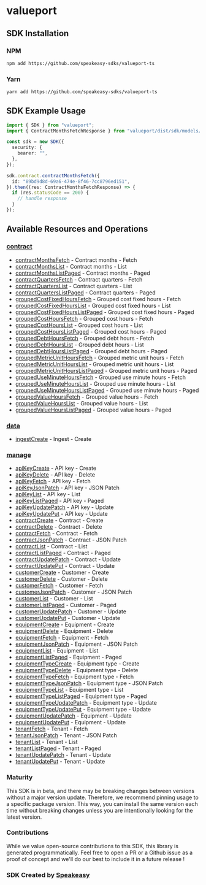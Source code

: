 # valueport

<!-- Start SDK Installation -->
## SDK Installation

### NPM

```bash
npm add https://github.com/speakeasy-sdks/valueport-ts
```

### Yarn

```bash
yarn add https://github.com/speakeasy-sdks/valueport-ts
```
<!-- End SDK Installation -->

## SDK Example Usage
<!-- Start SDK Example Usage -->
```typescript
import { SDK } from "valueport";
import { ContractMonthsFetchResponse } from "valueport/dist/sdk/models/operations";

const sdk = new SDK({
  security: {
    bearer: "",
  },
});

sdk.contract.contractMonthsFetch({
  id: "89bd9d8d-69a6-474e-8f46-7cc8796ed151",
}).then((res: ContractMonthsFetchResponse) => {
  if (res.statusCode == 200) {
    // handle response
  }
});
```
<!-- End SDK Example Usage -->

<!-- Start SDK Available Operations -->
## Available Resources and Operations


### [contract](docs/sdks/contract/README.md)

* [contractMonthsFetch](docs/sdks/contract/README.md#contractmonthsfetch) - Contract months - Fetch
* [contractMonthsList](docs/sdks/contract/README.md#contractmonthslist) - Contract months - List
* [contractMonthsListPaged](docs/sdks/contract/README.md#contractmonthslistpaged) - Contract months - Paged
* [contractQuartersFetch](docs/sdks/contract/README.md#contractquartersfetch) - Contract quarters - Fetch
* [contractQuartersList](docs/sdks/contract/README.md#contractquarterslist) - Contract quarters - List
* [contractQuartersListPaged](docs/sdks/contract/README.md#contractquarterslistpaged) - Contract quarters - Paged
* [groupedCostFixedHoursFetch](docs/sdks/contract/README.md#groupedcostfixedhoursfetch) - Grouped cost fixed hours - Fetch
* [groupedCostFixedHoursList](docs/sdks/contract/README.md#groupedcostfixedhourslist) - Grouped cost fixed hours - List
* [groupedCostFixedHoursListPaged](docs/sdks/contract/README.md#groupedcostfixedhourslistpaged) - Grouped cost fixed hours - Paged
* [groupedCostHoursFetch](docs/sdks/contract/README.md#groupedcosthoursfetch) - Grouped cost hours - Fetch
* [groupedCostHoursList](docs/sdks/contract/README.md#groupedcosthourslist) - Grouped cost hours - List
* [groupedCostHoursListPaged](docs/sdks/contract/README.md#groupedcosthourslistpaged) - Grouped cost hours - Paged
* [groupedDebtHoursFetch](docs/sdks/contract/README.md#groupeddebthoursfetch) - Grouped debt hours - Fetch
* [groupedDebtHoursList](docs/sdks/contract/README.md#groupeddebthourslist) - Grouped debt hours - List
* [groupedDebtHoursListPaged](docs/sdks/contract/README.md#groupeddebthourslistpaged) - Grouped debt hours - Paged
* [groupedMetricUnitHoursFetch](docs/sdks/contract/README.md#groupedmetricunithoursfetch) - Grouped metric unit hours - Fetch
* [groupedMetricUnitHoursList](docs/sdks/contract/README.md#groupedmetricunithourslist) - Grouped metric unit hours - List
* [groupedMetricUnitHoursListPaged](docs/sdks/contract/README.md#groupedmetricunithourslistpaged) - Grouped metric unit hours - Paged
* [groupedUseMinuteHoursFetch](docs/sdks/contract/README.md#groupeduseminutehoursfetch) - Grouped use minute hours - Fetch
* [groupedUseMinuteHoursList](docs/sdks/contract/README.md#groupeduseminutehourslist) - Grouped use minute hours - List
* [groupedUseMinuteHoursListPaged](docs/sdks/contract/README.md#groupeduseminutehourslistpaged) - Grouped use minute hours - Paged
* [groupedValueHoursFetch](docs/sdks/contract/README.md#groupedvaluehoursfetch) - Grouped value hours - Fetch
* [groupedValueHoursList](docs/sdks/contract/README.md#groupedvaluehourslist) - Grouped value hours - List
* [groupedValueHoursListPaged](docs/sdks/contract/README.md#groupedvaluehourslistpaged) - Grouped value hours - Paged

### [data](docs/sdks/data/README.md)

* [ingestCreate](docs/sdks/data/README.md#ingestcreate) - Ingest - Create

### [manage](docs/sdks/manage/README.md)

* [apiKeyCreate](docs/sdks/manage/README.md#apikeycreate) - API key - Create
* [apiKeyDelete](docs/sdks/manage/README.md#apikeydelete) - API key - Delete
* [apiKeyFetch](docs/sdks/manage/README.md#apikeyfetch) - API key - Fetch
* [apiKeyJsonPatch](docs/sdks/manage/README.md#apikeyjsonpatch) - API key - JSON Patch
* [apiKeyList](docs/sdks/manage/README.md#apikeylist) - API key - List
* [apiKeyListPaged](docs/sdks/manage/README.md#apikeylistpaged) - API key - Paged
* [apiKeyUpdatePatch](docs/sdks/manage/README.md#apikeyupdatepatch) - API key - Update
* [apiKeyUpdatePut](docs/sdks/manage/README.md#apikeyupdateput) - API key - Update
* [contractCreate](docs/sdks/manage/README.md#contractcreate) - Contract - Create
* [contractDelete](docs/sdks/manage/README.md#contractdelete) - Contract - Delete
* [contractFetch](docs/sdks/manage/README.md#contractfetch) - Contract - Fetch
* [contractJsonPatch](docs/sdks/manage/README.md#contractjsonpatch) - Contract - JSON Patch
* [contractList](docs/sdks/manage/README.md#contractlist) - Contract - List
* [contractListPaged](docs/sdks/manage/README.md#contractlistpaged) - Contract - Paged
* [contractUpdatePatch](docs/sdks/manage/README.md#contractupdatepatch) - Contract - Update
* [contractUpdatePut](docs/sdks/manage/README.md#contractupdateput) - Contract - Update
* [customerCreate](docs/sdks/manage/README.md#customercreate) - Customer - Create
* [customerDelete](docs/sdks/manage/README.md#customerdelete) - Customer - Delete
* [customerFetch](docs/sdks/manage/README.md#customerfetch) - Customer - Fetch
* [customerJsonPatch](docs/sdks/manage/README.md#customerjsonpatch) - Customer - JSON Patch
* [customerList](docs/sdks/manage/README.md#customerlist) - Customer - List
* [customerListPaged](docs/sdks/manage/README.md#customerlistpaged) - Customer - Paged
* [customerUpdatePatch](docs/sdks/manage/README.md#customerupdatepatch) - Customer - Update
* [customerUpdatePut](docs/sdks/manage/README.md#customerupdateput) - Customer - Update
* [equipmentCreate](docs/sdks/manage/README.md#equipmentcreate) - Equipment - Create
* [equipmentDelete](docs/sdks/manage/README.md#equipmentdelete) - Equipment - Delete
* [equipmentFetch](docs/sdks/manage/README.md#equipmentfetch) - Equipment - Fetch
* [equipmentJsonPatch](docs/sdks/manage/README.md#equipmentjsonpatch) - Equipment - JSON Patch
* [equipmentList](docs/sdks/manage/README.md#equipmentlist) - Equipment - List
* [equipmentListPaged](docs/sdks/manage/README.md#equipmentlistpaged) - Equipment - Paged
* [equipmentTypeCreate](docs/sdks/manage/README.md#equipmenttypecreate) - Equipment type - Create
* [equipmentTypeDelete](docs/sdks/manage/README.md#equipmenttypedelete) - Equipment type - Delete
* [equipmentTypeFetch](docs/sdks/manage/README.md#equipmenttypefetch) - Equipment type - Fetch
* [equipmentTypeJsonPatch](docs/sdks/manage/README.md#equipmenttypejsonpatch) - Equipment type - JSON Patch
* [equipmentTypeList](docs/sdks/manage/README.md#equipmenttypelist) - Equipment type - List
* [equipmentTypeListPaged](docs/sdks/manage/README.md#equipmenttypelistpaged) - Equipment type - Paged
* [equipmentTypeUpdatePatch](docs/sdks/manage/README.md#equipmenttypeupdatepatch) - Equipment type - Update
* [equipmentTypeUpdatePut](docs/sdks/manage/README.md#equipmenttypeupdateput) - Equipment type - Update
* [equipmentUpdatePatch](docs/sdks/manage/README.md#equipmentupdatepatch) - Equipment - Update
* [equipmentUpdatePut](docs/sdks/manage/README.md#equipmentupdateput) - Equipment - Update
* [tenantFetch](docs/sdks/manage/README.md#tenantfetch) - Tenant - Fetch
* [tenantJsonPatch](docs/sdks/manage/README.md#tenantjsonpatch) - Tenant - JSON Patch
* [tenantList](docs/sdks/manage/README.md#tenantlist) - Tenant - List
* [tenantListPaged](docs/sdks/manage/README.md#tenantlistpaged) - Tenant - Paged
* [tenantUpdatePatch](docs/sdks/manage/README.md#tenantupdatepatch) - Tenant - Update
* [tenantUpdatePut](docs/sdks/manage/README.md#tenantupdateput) - Tenant - Update
<!-- End SDK Available Operations -->

### Maturity

This SDK is in beta, and there may be breaking changes between versions without a major version update. Therefore, we recommend pinning usage
to a specific package version. This way, you can install the same version each time without breaking changes unless you are intentionally
looking for the latest version.

### Contributions

While we value open-source contributions to this SDK, this library is generated programmatically.
Feel free to open a PR or a Github issue as a proof of concept and we'll do our best to include it in a future release !

### SDK Created by [Speakeasy](https://docs.speakeasyapi.dev/docs/using-speakeasy/client-sdks)

